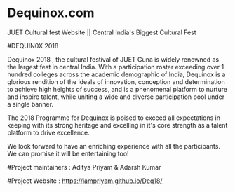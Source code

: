 # Dequinox.com
JUET Cultural fest Website || Central India's Biggest Cultural Fest

#DEQUIN0X 2018

Dequinox 2018 , the cultural festival of JUET Guna is widely renowned as the largest fest in central India. With a participation roster exceeding over 1 hundred colleges across the academic demographic of India, Dequinox is a glorious rendition of the ideals of innovation, conception and determination to achieve high heights of success, and is a phenomenal platform to nurture and inspire talent, while uniting a wide and diverse participation pool under a single banner.

The 2018 Programme for Dequinox is poised to exceed all expectations in keeping with its strong heritage and excelling in it's core strength as a talent platform to drive excellence.

We look forward to have an enriching experience with all the participants. We can promise it will be entertaining too!

#Project maintainers : Aditya Priyam & Adarsh Kumar

#Project Website : https://iampriyam.github.io/Deq18/
